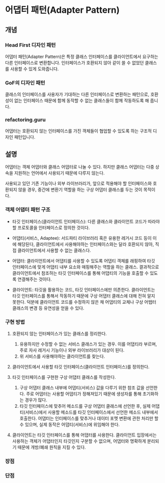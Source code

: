 # 어댑터 패턴(Adapter Pattern)

## 개념

### Head First 디자인 패턴

어댑터 패턴(Adapter Pattern)은 특정 클래스 인터페이스를 클라이언트에서 요구하는 다른 인터페이스로 변환합니다. 인터페이스가 호환되지 않아 같이 쓸 수 없었던 클래스를 사용할 수 있게 도와줍니다.

### GoF의 디자인 패턴

클래스의 인터페이스를 사용자가 기대하는 다른 인터페이스로 변환하는 패턴으로, 호환성이 없는 인터페이스 때문에 함께 동작할 수 없는 클래스들이 함께 작동하도록 해 줍니다.

### refactoring.guru

어댑터는 호환되지 않는 인터페이스를 가진 객체들이 협업할 수 있도록 하는 구조적 디자인 패턴입니다.

## 설명

어댑터는 객체 어댑터와 클래스 어댑터로 나눌 수 있다. 하지만 클래스 어댑터는 다중 상속을 지원하는 언어에서 사용되기 때문에 다루지 않는다.

사용되고 있던 기존 기능이나 외부 라이브러리가, 앞으로 적용해야 할 인터페이스와 호환되지 않을 경우, 중간에 변환기 역할을 하는 구상 어댑터 클래스를 두는 것이 목적이다.

### 객체 어댑터 패턴 구조

- 타깃 인터페이스(클라이언트 인터페이스): 다른 클래스와 클라이언트 코드가 따라야할 프로토콜을 인터페이스로 정의한 것이다.

- 어댑티(서비스, Adaptee): 서드파티 라이브러리 혹은 유용한 레거시 코드 등이 이에 해당된다, 클라이언트에서 사용해야하는 인터페이스와는 달라 호환되지 않아, 직접 클라이언트에서 사용할 수 없는 클래스다.

- 어댑터: 클라이언트에서 어댑티를 사용할 수 있도록 어댑티 객체를 래핑하여 타깃 인터페이스에 맞게 어댑티 내부 요소와 매핑해주는 역할을 하는 클래스. 결과적으로 클라이언트에서 참조하는 타깃 인터페이스를 통해 어댑티의 기능을 호출할 수 있도록
  연결해주는 것이다.

- 클라이언트: 타깃을 활용하는 코드, 타깃 인터페이스에만 의존한다. 클라이언트는 타깃 인터페이스를 통해서 작동하기 때문에 구상 어댑터 클래스에 대해 전혀 알지 못한다. 덕분에 클라이언트 코드를 수정하지 않은 채 어댑티의 교체나 구상 어탭터 클래스의 변경 등 유연성을 얻을 수 있다.

### 구현 방법

1. 호환되지 않는 인터페이스가 있는 클래스를 정리한다.

   1. 유용하지만 수정할 수 없는 서비스 클래스가 있는 경우. 이를 어댑티라 부르며, 주로 자사 레거시 기능이나 외부 라이브러리가 대상이 된다.
   2. 위 서비스를 사용해야하는 클라이언트를 찾는다.

2. 클라이언트에서 사용할 타깃 인터페이스(클라이언트 인터페이스)를 정의한다.

3. 타깃 인터페이스를 구현한 구상 어댑터 클래스를 작성한다.

   1. 구상 어댑터 클래스 내부에 어댑티(서비스) 값을 다루기 위한 참조 값을 선언한다. 주로 어댑터는 사용할 어댑티가 정해져있기 때문에 생성자를 통해 초기화하는 경우가 많다.
   2. 타깃 인터페이스에 맞추어 메소드를 구상 어댑터 클래스에 선언한 후, 실제 어댑티(서비스)에서 사용할 메소드를 타깃 인터페이스에서 선언한 메소드 내부에서 호출한다. 어댑터는 인터페이스를 맞추거나 데이터 포멧 변환에 관한 처리만 할 수 있으며, 실제 동작은 어댑티(서비스)에 위임해야 한다.

4. 클라이언트는 타깃 인터페이스를 통해 어댑터를 사용한다. 클라이언트 입장에서는 사용하는 객체가 어댑터인지 타깃인지 구분할 수 없으며, 어댑터와 명확하게 분리되기 때문에 개방/폐쇄 원칙을 지킬 수 있다.

### 장점

### 단점
